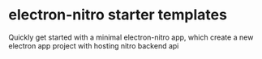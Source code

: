 # electron-nitro starter templates

Quickly get started with a minimal electron-nitro app, which create a new electron app project with hosting nitro backend api
